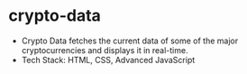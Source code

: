 # crypto-data
- Crypto Data fetches the current data of some of the major cryptocurrencies and displays it in real-time. 
- Tech Stack: HTML, CSS, Advanced JavaScript

